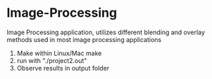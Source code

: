 # Image-Processing
Image Processing application, utilizes different blending and overlay methods used in most image processing applications

1) Make within Linux/Mac make
2) run with "./project2.out"
3) Observe results in output folder
